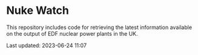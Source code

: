 # Nuke Watch

This repository includes code for retrieving the latest information available on the output of EDF nuclear power plants in the UK.

Last updated: 2023-06-24 11:07